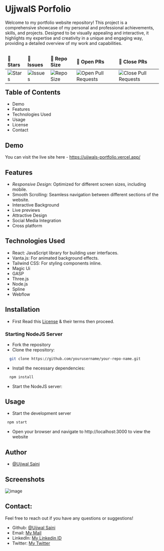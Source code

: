 # UjjwalS Porfolio
Welcome to my portfolio website repository! This project is a comprehensive showcase of my personal and professional achievements, skills, and projects. Designed to be visually appealing and interactive, it highlights my expertise and creativity in a unique and engaging way, providing a detailed overview of my work and capabilities.
<table align="left">
    <thead align="left">
        <tr border: 1px;>
            <td><b>🌟 Stars</b></td>
            <td><b>🐛 Issues</b></td>
            <td><b>📏 Repo Size</b></td>
            <td><b>🔔 Open PRs</b></td>
            <td><b>🔕 Close PRs</b></td>
        </tr>
     </thead>
    <tbody>
         <tr>
            <td><img alt="Stars" src="https://img.shields.io/github/stars/UjjwalSaini07/UjjwalS-Portfolio?style=flat&logo=github"/></td>
            <td><img alt="Issues" src="https://img.shields.io/github/issues/UjjwalSaini07/UjjwalS-Portfolio?style=flat&logo=github"/></td>
            <td><img alt="Repo Size" src="https://img.shields.io/github/repo-size/UjjwalSaini07/UjjwalS-Portfolio?style=flat&logo=github"/></td>
            <td><img alt="Open Pull Requests" src="https://img.shields.io/github/issues-pr/UjjwalSaini07/UjjwalS-Portfolio?style=flat&logo=github"/></td>
           <td><img alt="Close Pull Requests" src="https://img.shields.io/github/issues-pr-closed/UjjwalSaini07/UjjwalS-Portfolio?style=flat&color=critical&logo=github"/></td>
        </tr>
    </tbody>
</table>
<br/>
<br/>
<br/>

## Table of Contents

 - Demo
 - Features
 - Technologies Used
 - Usage
 - License
 - Contact

<!--<table align="left">
    <td>Demo</td> 
    <td>Features</td>
    <td>Technologies Used</td>
    <td>Usage</td>
    <td>Contact</td>
    
</table>
<br/><br/>-->

## Demo

You can visit the live site here - https://ujjwals-portfolio.vercel.app/ 
## Features

- *Responsive Design*: Optimized for different screen sizes, including mobile.
- Smooth Scrolling: Seamless navigation between different sections of the website.
- Interactive Background
- Live previews
- Attractive Design
- Social Media Integration
- Cross platform

## Technologies Used
- React: JavaScript library for building user interfaces.
- Vanta.js: For animated background effects.
- Tailwind CSS: For styling components inline.
- Magic Ui
- GASP
- Three.js
- Node.js
- Spline
- Webflow
## Installation

- First Read this [License](https://github.com/UjjwalSaini07/UjjwalS-Portfolio/blob/master/LICENSE) & their terms then proceed.

### Starting NodeJS Server

- Fork the repository
- Clone the repository:
```bash
  git clone https://github.com/yourusername/your-repo-name.git

```
- Install the necessary dependencies:
```bash
  npm install
```
- Start the NodeJS server:


## Usage
- Start the development server
```bash
 npm start
 ```
- Open your browser and navigate to http://localhost:3000 to view the website
## Author

- [@Ujjwal Saini](https://github.com/UjjwalSaini07)


## Screenshots

![image](https://github.com/user-attachments/assets/8e7fe3bf-1f69-4625-8e84-8e1619896975)

## Contact:

Feel free to reach out if you have any questions or suggestions!

- Github: [@Ujjwal Saini](https://github.com/UjjwalSaini07)
- Email: [My Mail](mailto:ujjwalsaini0007@gmail.com)
- LinkedIn: [My Linkedin ID](https://www.linkedin.com/in/ujjwal-saini-220960256/)
- Twitter: [My Twitter](https://x.com/UjjwalSaini0007)


